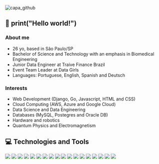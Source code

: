 ![capa_github](https://user-images.githubusercontent.com/37030292/123340306-5e24b380-d522-11eb-83cc-b8938e53761c.png)
<!--![counter](https://enxp7tl7m11xqsi.m.pipedream.net?color=blueviolet) -->

## 👋 print("Hello world!") 
### About me 
- 26 yo, based in São Paulo/SP
- Bachelor of Science and Technology with an emphasis in Biomedical Engineering
- Junior Data Engineer at Traive Finance Brazil
- Event Team Leader at Data Girls 
- Languages: Portuguese, English, Spanish and Deutsch 

### Interests
- Web Development (Django, Go, Javascript, HTML and CSS)
- Cloud Computing (AWS, Azure and Google Cloud)
- Data Science and Data Engineering
- Databases (MySQL, Postegres and Oracle DB)
- Hardware and robotics
- Quantum Physics and Electromagnetism

<!--
### Funny facts
- Physics lover: In fact, I used to be an Teaching Assistent for Quantum Physics and Electromagnetism classes in college.
- I've had 10 different species of pets in my entire life.
- I've already taught teenagers in community schools.
- Friends is way better than HIMYM.
- Ada Lovelace and Stephen Hawking are my heros.
-->

## 💻 Technologies and Tools
![](https://img.shields.io/badge/Code-Python-blueviolet?logo=python&logoColor=white) ![](https://img.shields.io/badge/Framework-Django-blueviolet?logo=django&logoColor=white) ![](https://img.shields.io/badge/Code-C-blueviolet?logo=c&logoColor=white) ![](https://img.shields.io/badge/Code-Javascript-blueviolet?logo=javascript&logoColor=white) ![](https://img.shields.io/badge/Code-Java-blueviolet?logo=java&logoColor=white) ![](https://img.shields.io/badge/Code-Go_Lang-blueviolet?logo=go&logoColor=white) ![](https://img.shields.io/badge/OS-Windows-blueviolet?logo=windows&logoColor=white) ![](https://img.shields.io/badge/OS-Linux-blueviolet?logo=linux&logoColor=white) ![](https://img.shields.io/badge/Tools-Docker-blueviolet?logo=docker&logoColor=white) ![](https://img.shields.io/badge/Tools-MySQL-blueviolet?logo=mysql&logoColor=white) ![](https://img.shields.io/badge/Tools-PL/SQL_Developer-blueviolet?logo=oracle&logoColor=white) ![](https://img.shields.io/badge/Editor-Visual_Studio_Code-blueviolet?logo=visualstudiocode&logoColor=white) ![](https://img.shields.io/badge/Editor-Atom-blueviolet?logo=atom&logoColor=white) ![](https://img.shields.io/badge/Tools-Jupyter_Notebook-blueviolet?logo=anaconda&logoColor=white) ![](https://img.shields.io/badge/IDE-Net_Beans-blueviolet?logo=apache&logoColor=white) ![](https://img.shields.io/badge/IDE-Eclipse-blueviolet?logo=eclipse&logoColor=white) ![](https://img.shields.io/badge/Hardware-Arduino-blueviolet?logo=arduino&logoColor=white) ![](https://img.shields.io/badge/Tools-SQLite-blueviolet?logo=sqlite&logoColor=white)


<!--
![](https://img.shields.io/badge/LinkedIn-patriciaatozi-blue?url=https://www.linkedin.com/in/patriciaatozi/&logo=linkedin&logoColor=white) 
![](https://img.shields.io/badge/Medium-@patriciatozi-black?url=https://medium.com/@patriciatozi&logo=medium&logoColor=white) ![](https://img.shields.io/badge/Gmail-ptrc.tozi@gmail.com-red?logo=gmail&logoColor=white) ![](https://img.shields.io/badge/Instagram-@pattyatozi-ff69b4?url=https://www.instagram.com/pattyatozi/&logo=instagram&logoColor=white) 
![GitHub stats](https://github-readme-stats.vercel.app/api?username=patriciatozi&count_private=true&theme=radical)
**patriciatozi/patriciatozi** is a ✨ _special_ ✨ repository because its `README.md` (this file) appears on your GitHub profile.

Here are some ideas to get you started:

- 🔭 I’m currently working on ...
- 🌱 I’m currently learning ...
- 👯 I’m looking to collaborate on ...
- 🤔 I’m looking for help with ...
- 💬 Ask me about ...
- 📫 How to reach me: ...
- 😄 Pronouns: ...
- ⚡ Fun fact: ...
-->
